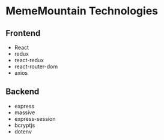 # MemeMountain Technologies

## Frontend

- React
- redux
- react-redux
- react-router-dom
- axios

## Backend

- express
- massive
- express-session
- bcryptjs
- dotenv
